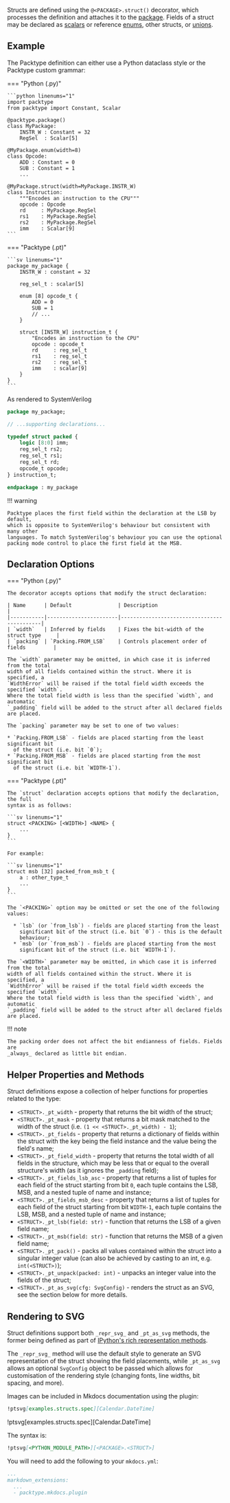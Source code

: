 Structs are defined using the `@<PACKAGE>.struct()` decorator, which processes
the definition and attaches it to the [package](package.md). Fields of a struct
may be declared as [scalars](scalar.md) or reference [enums](enum.md), other
structs, or [unions](union.md).

## Example

The Packtype definition can either use a Python dataclass style or the Packtype
custom grammar:

=== "Python (.py)"

    ```python linenums="1"
    import packtype
    from packtype import Constant, Scalar

    @packtype.package()
    class MyPackage:
        INSTR_W : Constant = 32
        RegSel  : Scalar[5]

    @MyPackage.enum(width=8)
    class Opcode:
        ADD : Constant = 0
        SUB : Constant = 1
        ...

    @MyPackage.struct(width=MyPackage.INSTR_W)
    class Instruction:
        """Encodes an instruction to the CPU"""
        opcode : Opcode
        rd     : MyPackage.RegSel
        rs1    : MyPackage.RegSel
        rs2    : MyPackage.RegSel
        imm    : Scalar[9]
    ```

=== "Packtype (.pt)"

    ```sv linenums="1"
    package my_package {
        INSTR_W : constant = 32

        reg_sel_t : scalar[5]

        enum [8] opcode_t {
            ADD = 0
            SUB = 1
            // ...
        }

        struct [INSTR_W] instruction_t {
            "Encodes an instruction to the CPU"
            opcode : opcode_t
            rd     : reg_sel_t
            rs1    : reg_sel_t
            rs2    : reg_sel_t
            imm    : scalar[9]
        }
    }
    ```

As rendered to SystemVerilog

```sv linenums="1"
package my_package;

// ...supporting declarations...

typedef struct packed {
    logic [8:0] imm;
    reg_sel_t rs2;
    reg_sel_t rs1;
    reg_sel_t rd;
    opcode_t opcode;
} instruction_t;

endpackage : my_package
```

!!! warning

    Packtype places the first field within the declaration at the LSB by default,
    which is opposite to SystemVerilog's behaviour but consistent with many other
    languages. To match SystemVerilog's behaviour you can use the optional
    packing mode control to place the first field at the MSB.

## Declaration Options

=== "Python (.py)"

    The decorator accepts options that modify the struct declaration:

    | Name      | Default               | Description                                |
    |-----------|-----------------------|--------------------------------------------|
    | `width`   | Inferred by fields    | Fixes the bit-width of the struct type     |
    | `packing` | `Packing.FROM_LSB`    | Controls placement order of fields         |

    The `width` parameter may be omitted, in which case it is inferred from the total
    width of all fields contained within the struct. Where it is specified, a
    `WidthError` will be raised if the total field width exceeds the specified `width`.
    Where the total field width is less than the specified `width`, and automatic
    `_padding` field will be added to the struct after all declared fields are placed.

    The `packing` parameter may be set to one of two values:

    * `Packing.FROM_LSB` - fields are placed starting from the least significant bit
      of the struct (i.e. bit `0`);
    * `Packing.FROM_MSB` - fields are placed starting from the most significant bit
      of the struct (i.e. bit `WIDTH-1`).

=== "Packtype (.pt)"

    The `struct` declaration accepts options that modify the declaration, the full
    syntax is as follows:

    ```sv linenums="1"
    struct <PACKING> [<WIDTH>] <NAME> {
        ...
    }
    ```

    For example:

    ```sv linenums="1"
    struct msb [32] packed_from_msb_t {
        a : other_type_t
        ...
    }
    ```

    The `<PACKING>` option may be omitted or set the one of the following values:

      * `lsb` (or `from_lsb`) - fields are placed starting from the least
        significant bit of the struct (i.e. bit `0`) - this is the default
        behaviour;
      * `msb` (or `from_msb`) - fields are placed starting from the most
        significant bit of the struct (i.e. bit `WIDTH-1`).

    The `<WIDTH>` parameter may be omitted, in which case it is inferred from the total
    width of all fields contained within the struct. Where it is specified, a
    `WidthError` will be raised if the total field width exceeds the specified `width`.
    Where the total field width is less than the specified `width`, and automatic
    `_padding` field will be added to the struct after all declared fields are placed.

!!! note

    The packing order does not affect the bit endianness of fields. Fields are
    _always_ declared as little bit endian.

## Helper Properties and Methods

Struct definitions expose a collection of helper functions for properties related
to the type:

 * `<STRUCT>._pt_width` - property that returns the bit width of the struct;
 * `<STRUCT>._pt_mask` - property that returns a bit mask matched to the width of
   the struct (i.e. `(1 << <STRUCT>._pt_width) - 1`);
 * `<STRUCT>._pt_fields` - property that returns a dictionary of fields within
   the struct with the key being the field instance and the value being the
   field's name;
 * `<STRUCT>._pt_field_width` - property that returns the total width of all
   fields in the structure, which may be less that or equal to the overall
   structure's width (as it ignores the `_padding` field);
 * `<STRUCT>._pt_fields_lsb_asc` - property that returns a list of tuples for
   each field of the struct starting from bit `0`, each tuple contains the LSB,
   MSB, and a nested tuple of name and instance;
 * `<STRUCT>._pt_fields_msb_desc` - property that returns a list of tuples for
   each field of the struct starting from bit `WIDTH-1`, each tuple contains the
   LSB, MSB, and a nested tuple of name and instance;
 * `<STRUCT>._pt_lsb(field: str)` - function that returns the LSB of a given
   field name;
 * `<STRUCT>._pt_msb(field: str)` - function that returns the MSB of a given
   field name;
 * `<STRUCT>._pt_pack()` - packs all values contained within the struct into a
   singular integer value (can also be achieved by casting to an int, e.g.
   `int(<STRUCT>)`);
 * `<STRUCT>._pt_unpack(packed: int)` - unpacks an integer value into the fields
   of the struct;
 * `<STRUCT>._pt_as_svg(cfg: SvgConfig)` - renders the struct as an SVG, see the
   section below for more details.

## Rendering to SVG

Struct definitions support both `_repr_svg_` and `_pt_as_svg` methods, the
former being defined as part of
[IPython's rich representation methods](https://ipython.readthedocs.io/en/stable/config/integrating.html#rich-display).

The `_repr_svg_` method will use the default style to generate an SVG
representation of the struct showing the field placements, while `_pt_as_svg`
allows an optional `SvgConfig` object to be passed which allows for customisation
of the rendering style (changing fonts, line widths, bit spacing, and more).

Images can be included in Mkdocs documentation using the plugin:

```md
!ptsvg[examples.structs.spec][Calendar.DateTime]
```

!ptsvg[examples.structs.spec][Calendar.DateTime]

The syntax is:

```md
!ptsvg[<PYTHON_MODULE_PATH>][<PACKAGE>.<STRUCT>]
```

You will need to add the following to your `mkdocs.yml`:

```yaml
...
markdown_extensions:
  ...
  - packtype.mkdocs.plugin
```
